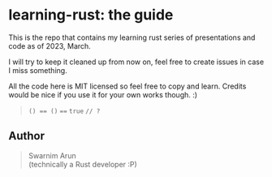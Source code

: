 # learning-rust: the guide

This is the repo that contains my learning rust series of presentations and code as of 2023, March.

I will try to keep it cleaned up from now on, feel free to create issues in case I miss something.

All the code here is MIT licensed so feel free to copy and learn. Credits would be nice if you use it for your own works though.  :)

> `() == ()` `==` `true` `// ?`

## Author

> Swarnim Arun <br/>
> (technically a Rust developer :P)